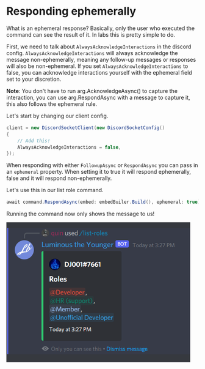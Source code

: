 # Responding ephemerally

What is an ephemeral response? Basically, only the user who executed the command can see the result of it. In labs this is pretty simple to do.

First, we need to talk about `AlwaysAcknowledgeInteractions` in the discord config. `AlwaysAcknowledgeInteractions` will always acknowledge the message non-ephemerally, meaning any follow-up messages or responses will also be non-ephemeral. If you set `AlwaysAcknowledgeInteractions` to false, you can acknowledge interactions yourself with the ephemeral field set to your discretion.

**Note**: You don't have to run arg.AcknowledgeAsync() to capture the interaction, you can use arg.RespondAsync with a message to capture it, this also follows the ephemeral rule.

Let's start by changing our client config.

```cs
client = new DiscordSocketClient(new DiscordSocketConfig()
{
    // Add this!
    AlwaysAcknowledgeInteractions = false,
});
```

When responding with either `FollowupAsync` or `RespondAsync` you can pass in an `ephemeral` property. When setting it to true it will respond ephemerally, false and it will respond non-ephemerally.

Let's use this in our list role command.

```cs
await command.RespondAsync(embed: embedBuiler.Build(), ephemeral: true);
```

Running the command now only shows the message to us!

![ephemeral command](images/ephemeral1.png)
